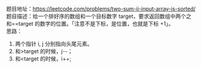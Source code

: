 题目地址：https://leetcode.com/problems/two-sum-ii-input-array-is-sorted/  
题目描述：给一个排好序的数组和一个目标数字 target，要求返回数组中两个之和==target 的数字的位置。「注意不是下标，是位置，也就是下标 +1」。  
思路：  
1. 两个指针 i, j 分别指向头尾元素。  
2. 和>target 的时候，j--；  
3. 和<target 的时候，i++;        
  
